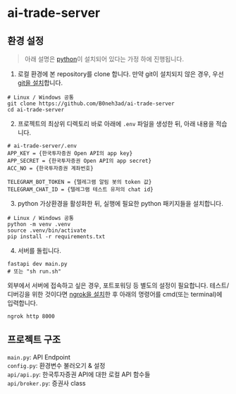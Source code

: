 # ai-trade-server

## 환경 설정
> 아래 설명은 [python](https://www.python.org/downloads/)이 설치되어 있다는 가정 하에 진행됩니다.

1. 로컬 환경에 본 repository를 clone 합니다. 만약 git이 설치되지 않은 경우, 우선 [git을 설치](https://git-scm.com/book/ko/v2/%EC%8B%9C%EC%9E%91%ED%95%98%EA%B8%B0-Git-%EC%84%A4%EC%B9%98)합니다.
```shell
# Linux / Windows 공통
git clone https://github.com/B0neh3ad/ai-trade-server
cd ai-trade-server
```

2. 프로젝트의 최상위 디렉토리 바로 아래에 `.env` 파일을 생성한 뒤, 아래 내용을 적습니다.
```shell
# ai-trade-server/.env
APP_KEY = {한국투자증권 Open API의 app key}
APP_SECRET = {한국투자증권 Open API의 app secret}
ACC_NO = {한국투자증권 계좌번호}

TELEGRAM_BOT_TOKEN = {텔레그램 알림 봇의 token 값}
TELEGRAM_CHAT_ID = {텔레그램 테스트 유저의 chat id}
```

3. python 가상환경을 활성화한 뒤, 실행에 필요한 python 패키지들을 설치합니다.

```shell
# Linux / Windows 공통
python -m venv .venv
source .venv/bin/activate
pip install -r requirements.txt
```

4. 서버를 돌립니다.
```shell
fastapi dev main.py
# 또는 "sh run.sh"
```

외부에서 서버에 접속하고 싶은 경우, 포트포워딩 등 별도의 설정이 필요합니다.
테스트/디버깅을 위한 것이다면 [ngrok을 설치](https://ngrok.com/downloads/linux)한 후 아래의 명령어를 cmd(또는 terminal)에 입력합니다.
```
ngrok http 8000
```

## 프로젝트 구조

`main.py`: API Endpoint \
`config.py`: 환경변수 불러오기 & 설정 \
`api/api.py`: 한국투자증권 API에 대한 로컬 API 함수들 \
`api/broker.py`: 증권사 class
